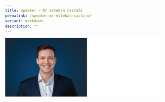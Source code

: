 ```yaml
---
title: Speaker – Mr Esteban Castaño
permalink: /speaker-mr-esteban-casta-o/
variant: markdown
description: ""
---
```

![](/images/2025%20speakers/Esteban_C.png)
